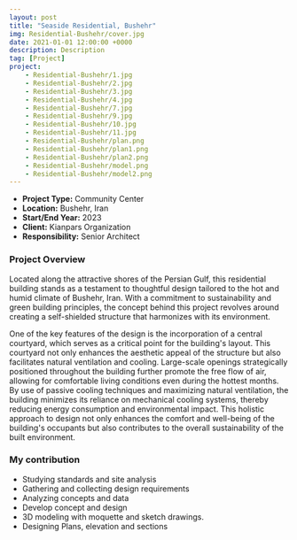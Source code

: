 ```yaml
---
layout: post
title: "Seaside Residential, Bushehr"
img: Residential-Bushehr/cover.jpg
date: 2021-01-01 12:00:00 +0000
description: Description
tag: [Project]
project:
    - Residential-Bushehr/1.jpg
    - Residential-Bushehr/2.jpg
    - Residential-Bushehr/3.jpg
    - Residential-Bushehr/4.jpg
    - Residential-Bushehr/7.jpg
    - Residential-Bushehr/9.jpg
    - Residential-Bushehr/10.jpg
    - Residential-Bushehr/11.jpg
    - Residential-Bushehr/plan.png
    - Residential-Bushehr/plan1.png
    - Residential-Bushehr/plan2.png
    - Residential-Bushehr/model.png
    - Residential-Bushehr/model2.png
---
```


- **Project Type:** Community Center
- **Location:** Bushehr, Iran
- **Start/End Year:** 2023
- **Client:** Kianpars Organization
- **Responsibility:** Senior Architect

### Project Overview

Located along the attractive shores of the Persian Gulf, this residential building stands as a testament to thoughtful design tailored to the hot and humid climate of Bushehr, Iran. With a commitment to sustainability and green building principles, the concept behind this project revolves around creating a self-shielded structure that harmonizes with its environment.

One of the key features of the design is the incorporation of a central courtyard, which serves as a critical point for the building's layout. This courtyard not only enhances the aesthetic appeal of the structure but also facilitates natural ventilation and cooling. Large-scale openings strategically positioned throughout the building further promote the free flow of air, allowing for comfortable living conditions even during the hottest months. By use of passive cooling techniques and maximizing natural ventilation, the building minimizes its reliance on mechanical cooling systems, thereby reducing energy consumption and environmental impact. This holistic approach to design not only enhances the comfort and well-being of the building's occupants but also contributes to the overall sustainability of the built environment.

### My contribution

- Studying standards and site analysis
- Gathering and collecting design requirements
- Analyzing concepts and data
- Develop concept and design
- 3D modeling with moquette and sketch drawings.
- Designing Plans, elevation and sections
